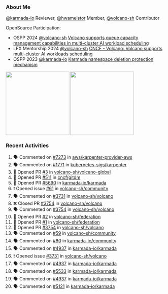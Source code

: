 ### About Me
[@karmada-io](https://github.com/karmada-io) Reviewer, [@hwameistor](https://github.com/hwameistor) Member, [@volcano-sh](https://github.com/volcano-sh) Contributor

OpenSource Participation:
- OSPP 2024 [@volcano-sh](https://github.com/volcano-sh) [Volcano supports queue capacity management capabilities in multi-cluster AI workload scheduling](https://summer-ospp.ac.cn/org/prodetail/243ba0505?list=org&navpage=org)
- LFX Mentorship 2024 [@volcano-sh](https://github.com/volcano-sh) [CNCF - Volcano: Volcano supports multi-cluster AI workloads scheduling](https://mentorship.lfx.linuxfoundation.org/project/132a4971-6969-4ca6-a695-783ece3ac768)
- OSPP 2023 [@karmada-io](https://github.com/karmada-io) [Karmada namespace deletion protection mechanism](https://summer-ospp.ac.cn/2023/org/prodetail/235c40372?lang=en&list=pro)

<div style="display: flex; gap: 3px;">
  <img height="200px" src="https://github-readme-stats.vercel.app/api?username=Vacant2333&show_icons=true&theme=flag-india&count_private=true&hide_rank=true&include_all_commits=true">
  <img height="200px" src="https://github-readme-stats.vercel.app/api/top-langs/?username=Vacant2333&layout=donut">
</div>

### Recent Activities
<!--START_SECTION:activity-->
1. 🗣 Commented on [#7273](https://github.com/aws/karpenter-provider-aws/pull/7273#issuecomment-2436598321) in [aws/karpenter-provider-aws](https://github.com/aws/karpenter-provider-aws)
2. 🗣 Commented on [#1771](https://github.com/kubernetes-sigs/karpenter/issues/1771#issuecomment-2434522335) in [kubernetes-sigs/karpenter](https://github.com/kubernetes-sigs/karpenter)
3. 💪 Opened PR [#3](https://github.com/volcano-sh/volcano-global/pull/3) in [volcano-sh/volcano-global](https://github.com/volcano-sh/volcano-global)
4. 💪 Opened PR [#511](https://github.com/cncf/gitdm/pull/511) in [cncf/gitdm](https://github.com/cncf/gitdm)
5. 💪 Opened PR [#5690](https://github.com/karmada-io/karmada/pull/5690) in [karmada-io/karmada](https://github.com/karmada-io/karmada)
6. ❗ Opened issue [#61](https://github.com/volcano-sh/community/issues/61) in [volcano-sh/community](https://github.com/volcano-sh/community)
7. 🗣 Commented on [#3731](https://github.com/volcano-sh/volcano/issues/3731#issuecomment-2381426176) in [volcano-sh/volcano](https://github.com/volcano-sh/volcano)
8. ❌ Closed PR [#3754](https://github.com/volcano-sh/volcano/pull/3754) in [volcano-sh/volcano](https://github.com/volcano-sh/volcano)
9. 🗣 Commented on [#3754](https://github.com/volcano-sh/volcano/pull/3754#issuecomment-2381425845) in [volcano-sh/volcano](https://github.com/volcano-sh/volcano)
10. 💪 Opened PR [#2](https://github.com/volcano-sh/federation/pull/2) in [volcano-sh/federation](https://github.com/volcano-sh/federation)
11. 💪 Opened PR [#1](https://github.com/volcano-sh/federation/pull/1) in [volcano-sh/federation](https://github.com/volcano-sh/federation)
12. 💪 Opened PR [#3754](https://github.com/volcano-sh/volcano/pull/3754) in [volcano-sh/volcano](https://github.com/volcano-sh/volcano)
13. 🗣 Commented on [#59](https://github.com/volcano-sh/community/issues/59#issuecomment-2375623153) in [volcano-sh/community](https://github.com/volcano-sh/community)
14. 🗣 Commented on [#80](https://github.com/karmada-io/community/issues/80#issuecomment-2371227051) in [karmada-io/community](https://github.com/karmada-io/community)
15. 🗣 Commented on [#4937](https://github.com/karmada-io/karmada/issues/4937#issuecomment-2358159120) in [karmada-io/karmada](https://github.com/karmada-io/karmada)
16. ❗ Opened issue [#3731](https://github.com/volcano-sh/volcano/issues/3731) in [volcano-sh/volcano](https://github.com/volcano-sh/volcano)
17. 🗣 Commented on [#4937](https://github.com/karmada-io/karmada/issues/4937#issuecomment-2351035476) in [karmada-io/karmada](https://github.com/karmada-io/karmada)
18. 🗣 Commented on [#5533](https://github.com/karmada-io/karmada/pull/5533#issuecomment-2347008381) in [karmada-io/karmada](https://github.com/karmada-io/karmada)
19. 🗣 Commented on [#4937](https://github.com/karmada-io/karmada/issues/4937#issuecomment-2344390566) in [karmada-io/karmada](https://github.com/karmada-io/karmada)
20. 🗣 Commented on [#5121](https://github.com/karmada-io/karmada/issues/5121#issuecomment-2205142959) in [karmada-io/karmada](https://github.com/karmada-io/karmada)
<!--END_SECTION:activity-->
